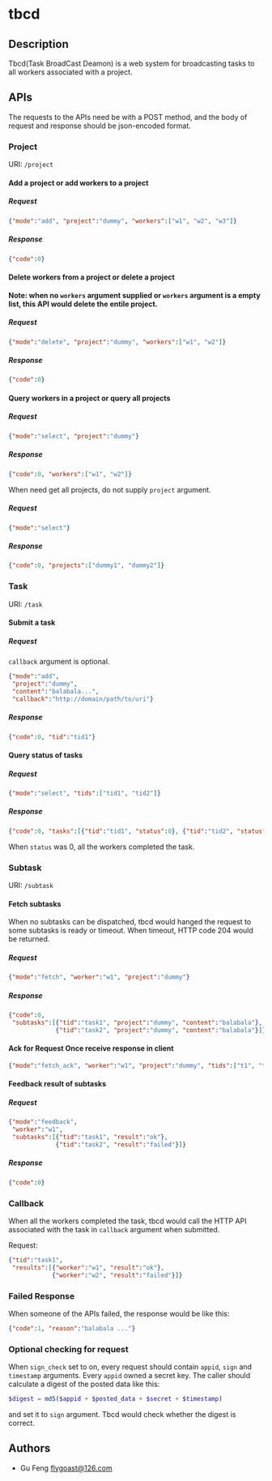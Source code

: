 # tbcd

## Description

Tbcd(Task BroadCast Deamon) is a web system for broadcasting tasks to all
workers associated with a project.

## APIs

The requests to the APIs need be with a  POST method, and the body of request
and response should be json-encoded format.

### Project

URI: `/project`

#### Add a project or add workers to a project

##### Request
```json
{"mode":"add", "project":"dummy", "workers":["w1", "w2", "w3"]}
```
##### Response
```json
{"code":0}
```

#### Delete workers from a project or delete a project

**Note: when no `workers` argument supplied or `workers` argument is a empty
list, this API would delete the entile project.**

##### Request
```json
{"mode":"delete", "project":"dummy", "workers":["w1", "w2"]}
```

##### Response
```json
{"code":0}
```

#### Query workers in a project or query all projects

##### Request
```json
{"mode":"select", "project":"dummy"}
```
##### Response
```json
{"code":0, "workers":["w1", "w2"]}
```
When need get all projects, do not supply `project` argument.

##### Request
```json
{"mode":"select"}
```

##### Response
```json
{"code":0, "projects":["dummy1", "dummy2"]}
```

### Task

URI: `/task`

#### Submit a task

##### Request
`callback` argument is optional.
```json
{"mode":"add",
 "project":"dummy",
 "content":"balabala...",
 "callback":"http://domain/path/to/uri"}
```
##### Response
```json
{"code":0, "tid":"tid1"}
```

#### Query status of tasks

##### Request
```json
{"mode":"select", "tids":["tid1", "tid2"]}
```

##### Response
```json
{"code":0, "tasks":[{"tid":"tid1", "status":0}, {"tid":"tid2", "status":3}]}
```
When `status` was 0, all the workers completed the task.

### Subtask

URI: `/subtask`

#### Fetch subtasks

When no subtasks can be dispatched, tbcd would hanged the request to some
subtasks is ready or timeout. When timeout, HTTP code 204 would be returned.

##### Request
```json
{"mode":"fetch", "worker":"w1", "project":"dummy"}
```

##### Response
```json
{"code":0,
 "subtasks":[{"tid":"task1", "project":"dummy", "content":"balabala"},
             {"tid":"task2", "project":"dummy", "content":"balabala"}]}
```

#### Ack for Request Once receive response in client
```json
{"mode":"fetch_ack", "worker":"w1", "project":"dummy", "tids":["t1", "t2"]}
```

#### Feedback result of subtasks

##### Request
```json
{"mode":"feedback",
 "worker":"w1",
 "subtasks":[{"tid":"task1", "result":"ok"},
             {"tid":"task2", "result":"failed"}]}
```

##### Response
```json
{"code":0}
```
### Callback

When all the workers completed the task, tbcd would call the HTTP API associated with the task in `callback` argument when submitted.

Request:
```json
{"tid":"task1",
 "results":[{"worker":"w1", "result":"ok"},
            {"worker":"w2", "result":"failed"}]}
```

### Failed Response

When someone of the APIs failed, the response would be like this:
```json
{"code":1, "reason":"balabala ..."}
```

### Optional checking for request

When `sign_check` set to on, every request should contain `appid`, `sign` and
`timestamp` arguments. Every `appid` owned a secret key. The caller should
calculate a digest of the posted data like this:
```php
$digest = md5($appid + $posted_data + $secret + $timestamp)
```
and set it to `sign` argument. Tbcd would check whether the digest is correct.

## Authors

- Gu Feng <flygoast@126.com>
